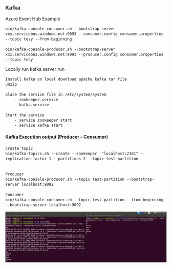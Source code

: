 ### Kafka
    
    
Azure Event Hub Example
    
    bin/kafka-console-consumer.sh --bootstrap-server xxx.servicebus.windows.net:9093 --consumer.config consumer.properties --topic tesy --from-beginning    

    bin/kafka-console-producer.sh --bootstrap-server xxx.servicebus.windows.net:9093 --producer.config consumer.properties --topic tesy

Locally run kafka server run

    Install kafka on local download apache kafka tar file
    unzip
    
    place the service file in /etc/system/system
        - zookeeper.service 
        - kafka.service
    
    Start the service
        - service zookeeper start
        - service kafka start 
    
#### Kafka Execution output (Producer - Consumer)
    
    Create topic
    bin/kafka-topics.sh --create --zookeeper  "localhost:2181" --replication-factor 1 --partitions 2 --topic test-partition
    
    
    Producer
    bin/kafka-console-producer.sh --topic test-partition --bootstrap-server localhost:9092
    
    Consumer
    bin/kafka-console-consumer.sh --topic test-partition --from-beginning --bootstrap-server localhost:9092
    
![alt text](../images/kafka_producer_consumer.png)







    
     

